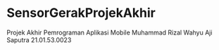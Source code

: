 # SensorGerakProjekAkhir
Projek Akhir Pemrograman Aplikasi Mobile Muhammad Rizal Wahyu Aji Saputra 21.01.53.0023
